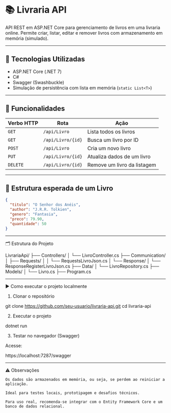 # 📚 Livraria API

API REST em ASP.NET Core para gerenciamento de livros em uma livraria online. Permite criar, listar, editar e remover livros com armazenamento em memória (simulado).

---

## 🚀 Tecnologias Utilizadas

- ASP.NET Core (.NET 7)
- C#
- Swagger (Swashbuckle)
- Simulação de persistência com lista em memória (`static List<T>`)

---

## 🔧 Funcionalidades

| Verbo HTTP | Rota              | Ação                            |
|------------|-------------------|----------------------------------|
| `GET`      | `/api/Livro`      | Lista todos os livros            |
| `GET`      | `/api/Livro/{id}` | Busca um livro por ID            |
| `POST`     | `/api/Livro`      | Cria um novo livro               |
| `PUT`      | `/api/Livro/{id}` | Atualiza dados de um livro       |
| `DELETE`   | `/api/Livro/{id}` | Remove um livro da listagem      |

---

## 📘 Estrutura esperada de um Livro

```json
{
  "titulo": "O Senhor dos Anéis",
  "author": "J.R.R. Tolkien",
  "genero": "Fantasia",
  "preco": 79.90,
  "quantidade": 50
}
```
---

🗂️ Estrutura do Projeto

LivrariaApi/
├── Controllers/
│   └── LivroController.cs
├── Communication/
│   ├── Requests/
│   │   └── RequestsLivroJson.cs
│   └── Response/
│       └── ResponseRegisterLivroJson.cs
├── Data/
│   └── LivroRepository.cs
├── Models/
│   └── Livro.cs
├── Program.cs

---

▶️ Como executar o projeto localmente
1. Clonar o repositório

git clone https://github.com/seu-usuario/livraria-api.git
cd livraria-api

2. Executar o projeto

dotnet run

3. Testar no navegador (Swagger)

Acesse:

https://localhost:7287/swagger

---

⚠️ Observações

    Os dados são armazenados em memória, ou seja, se perdem ao reiniciar a aplicação.

    Ideal para testes locais, prototipagem e desafios técnicos.

    Para uso real, recomenda-se integrar com o Entity Framework Core e um banco de dados relacional.
